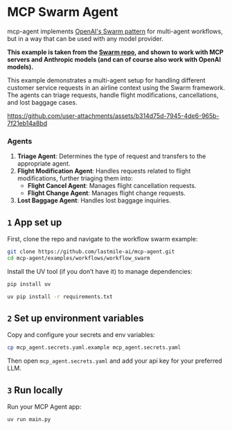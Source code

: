 # MCP Swarm Agent

mcp-agent implements [OpenAI's Swarm pattern](https://github.com/openai/swarm) for multi-agent workflows, but in a way that can be used with any model provider.

**This example is taken from the [Swarm repo](https://github.com/openai/swarm/blob/main/examples/airline), and shown to work with MCP servers and Anthropic models (and can of course also work with OpenAI models).**

This example demonstrates a multi-agent setup for handling different customer service requests in an airline context using the Swarm framework. The agents can triage requests, handle flight modifications, cancellations, and lost baggage cases.

https://github.com/user-attachments/assets/b314d75d-7945-4de6-965b-7f21eb14a8bd

### Agents

1. **Triage Agent**: Determines the type of request and transfers to the appropriate agent.
2. **Flight Modification Agent**: Handles requests related to flight modifications, further triaging them into:
   - **Flight Cancel Agent**: Manages flight cancellation requests.
   - **Flight Change Agent**: Manages flight change requests.
3. **Lost Baggage Agent**: Handles lost baggage inquiries.

## `1` App set up

First, clone the repo and navigate to the workflow swarm example:

```bash
git clone https://github.com/lastmile-ai/mcp-agent.git
cd mcp-agent/examples/workflows/workflow_swarm
```

Install the UV tool (if you don’t have it) to manage dependencies:

```bash
pip install uv

uv pip install -r requirements.txt
```

## `2` Set up environment variables

Copy and configure your secrets and env variables:

```bash
cp mcp_agent.secrets.yaml.example mcp_agent.secrets.yaml
```

Then open `mcp_agent.secrets.yaml` and add your api key for your preferred LLM.

## `3` Run locally

Run your MCP Agent app:

```bash
uv run main.py
```
